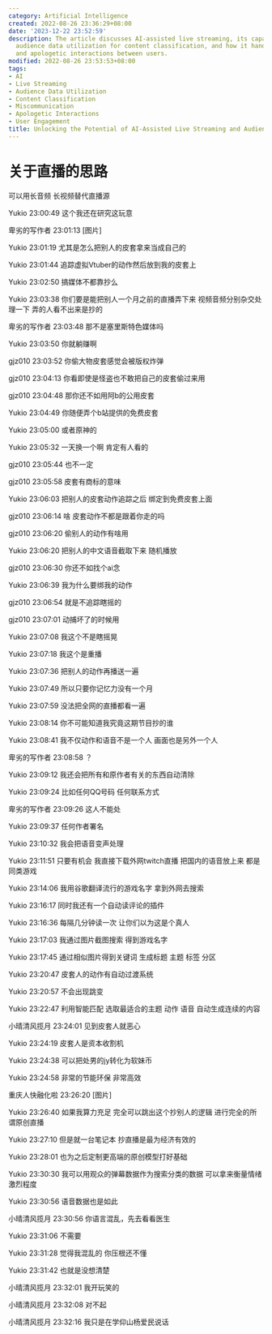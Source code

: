 ```yaml
---
category: Artificial Intelligence
created: 2022-08-26 23:36:29+08:00
date: '2023-12-22 23:52:59'
description: The article discusses AI-assisted live streaming, its capabilities in
  audience data utilization for content classification, and how it handles miscommunication
  and apologetic interactions between users.
modified: 2022-08-26 23:53:53+08:00
tags:
- AI
- Live Streaming
- Audience Data Utilization
- Content Classification
- Miscommunication
- Apologetic Interactions
- User Engagement
title: Unlocking the Potential of AI-Assisted Live Streaming and Audience Data
---
```


# 关于直播的思路

可以用长音频 长视频替代直播源

Yukio 23:00:49
这个我还在研究这玩意

卑劣的写作者 23:01:13
[图片]

Yukio 23:01:19
尤其是怎么把别人的皮套拿来当成自己的

Yukio 23:01:44
追踪虚拟Vtuber的动作然后放到我的皮套上

Yukio 23:02:50
搞媒体不都靠抄么

Yukio 23:03:38
你们要是能把别人一个月之前的直播弄下来 视频音频分别杂交处理一下 弄的人看不出来是抄的

卑劣的写作者 23:03:48
那不是塞里斯特色媒体吗

Yukio 23:03:50
你就躺赚啊

gjz010 23:03:52
你偷大物皮套感觉会被版权炸弹

gjz010 23:04:13
你看即使是怪盗也不敢把自己的皮套偷过来用

gjz010 23:04:48
那你还不如用阿b的公用皮套

Yukio 23:04:49
你随便弄个b站提供的免费皮套

Yukio 23:05:00
或者原神的

Yukio 23:05:32
一天换一个啊 肯定有人看的

gjz010 23:05:44
也不一定

gjz010 23:05:58
皮套有商标的意味

Yukio 23:06:03
把别人的皮套动作追踪之后 绑定到免费皮套上面

gjz010 23:06:14
啥 皮套动作不都是跟着你走的吗

gjz010 23:06:20
偷别人的动作有啥用

Yukio 23:06:20
把别人的中文语音截取下来 随机播放

gjz010 23:06:30
你还不如找个ai念

Yukio 23:06:39
我为什么要绑我的动作

gjz010 23:06:54
就是不追踪瞎摇的

gjz010 23:07:01
动捕坏了的时候用

Yukio 23:07:08
我这个不是瞎摇晃

Yukio 23:07:18
我这个是重播

Yukio 23:07:36
把别人的动作再播送一遍

Yukio 23:07:49
所以只要你记忆力没有一个月

Yukio 23:07:59
没法把全网的直播都看一遍

Yukio 23:08:14
你不可能知道我究竟这期节目抄的谁

Yukio 23:08:41
我不仅动作和语音不是一个人 画面也是另外一个人

卑劣的写作者 23:08:58
？

Yukio 23:09:12
我还会把所有和原作者有关的东西自动清除

Yukio 23:09:24
比如任何QQ号码 任何联系方式

卑劣的写作者 23:09:26
这人不能处

Yukio 23:09:37
任何作者署名

Yukio 23:10:32
我会把语音变声处理

Yukio 23:11:51
只要有机会 我直接下载外网twitch直播 把国内的语音放上来 都是同类游戏

Yukio 23:14:06
我用谷歌翻译流行的游戏名字 拿到外网去搜索

Yukio 23:16:17
同时我还有一个自动读评论的插件

Yukio 23:16:36
每隔几分钟读一次 让你们以为这是个真人

Yukio 23:17:03
我通过图片截图搜索 得到游戏名字

Yukio 23:17:45
通过相似图片得到关键词 生成标题 主题 标签 分区

Yukio 23:20:47
皮套人的动作有自动过渡系统

Yukio 23:20:57
不会出现跳变

Yukio 23:22:47
利用智能匹配 选取最适合的主题 动作 语音 自动生成连续的内容

小晴清风揽月 23:24:01
见到皮套人就恶心

Yukio 23:24:19
皮套人是资本收割机

Yukio 23:24:38
可以把处男的jy转化为软妹币

Yukio 23:24:58
非常的节能环保 非常高效

重庆人快融化啦 23:26:20
[图片]

Yukio 23:26:40
如果我算力充足 完全可以跳出这个抄别人的逻辑 进行完全的所谓原创直播

Yukio 23:27:10
但是就一台笔记本 抄直播是最为经济有效的

Yukio 23:28:01
也为之后定制更高端的原创模型打好基础

Yukio 23:30:30
我可以用观众的弹幕数据作为搜索分类的数据 可以拿来衡量情绪激烈程度

Yukio 23:30:56
语音数据也是如此

小晴清风揽月 23:30:56
你语言混乱，先去看看医生

Yukio 23:31:06
不需要

Yukio 23:31:28
觉得我混乱的 你压根还不懂

Yukio 23:31:42
也就是没想清楚

小晴清风揽月 23:32:01
我开玩笑的

小晴清风揽月 23:32:08
对不起

小晴清风揽月 23:32:16
我只是在学仰山杨爱民说话
